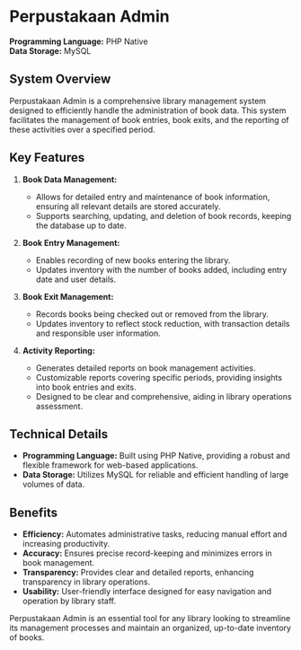 # Perpustakaan Admin

**Programming Language:** PHP Native  
**Data Storage:** MySQL

## System Overview

Perpustakaan Admin is a comprehensive library management system designed to efficiently handle the administration of book data. This system facilitates the management of book entries, book exits, and the reporting of these activities over a specified period.

## Key Features

1. **Book Data Management:**
   - Allows for detailed entry and maintenance of book information, ensuring all relevant details are stored accurately.
   - Supports searching, updating, and deletion of book records, keeping the database up to date.

2. **Book Entry Management:**
   - Enables recording of new books entering the library.
   - Updates inventory with the number of books added, including entry date and user details.

3. **Book Exit Management:**
   - Records books being checked out or removed from the library.
   - Updates inventory to reflect stock reduction, with transaction details and responsible user information.

4. **Activity Reporting:**
   - Generates detailed reports on book management activities.
   - Customizable reports covering specific periods, providing insights into book entries and exits.
   - Designed to be clear and comprehensive, aiding in library operations assessment.

## Technical Details

- **Programming Language:** Built using PHP Native, providing a robust and flexible framework for web-based applications.
- **Data Storage:** Utilizes MySQL for reliable and efficient handling of large volumes of data.

## Benefits

- **Efficiency:** Automates administrative tasks, reducing manual effort and increasing productivity.
- **Accuracy:** Ensures precise record-keeping and minimizes errors in book management.
- **Transparency:** Provides clear and detailed reports, enhancing transparency in library operations.
- **Usability:** User-friendly interface designed for easy navigation and operation by library staff.

Perpustakaan Admin is an essential tool for any library looking to streamline its management processes and maintain an organized, up-to-date inventory of books.
